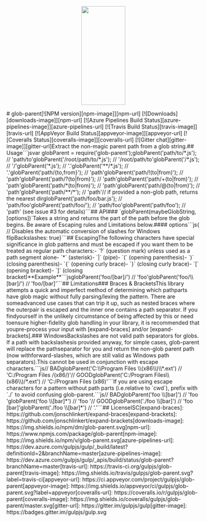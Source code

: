 <p align="center">  <a href="https://gulpjs.com">    <img height="257" width="114" src="https://raw.githubusercontent.com/gulpjs/artwork/master/gulp-2x.png">  </a></p># glob-parent[![NPM version][npm-image]][npm-url] [![Downloads][downloads-image]][npm-url] [![Azure Pipelines Build Status][azure-pipelines-image]][azure-pipelines-url] [![Travis Build Status][travis-image]][travis-url] [![AppVeyor Build Status][appveyor-image]][appveyor-url] [![Coveralls Status][coveralls-image]][coveralls-url] [![Gitter chat][gitter-image]][gitter-url]Extract the non-magic parent path from a glob string.## Usage```jsvar globParent = require('glob-parent');globParent('path/to/*.js'); // 'path/to'globParent('/root/path/to/*.js'); // '/root/path/to'globParent('/*.js'); // '/'globParent('*.js'); // '.'globParent('**/*.js'); // '.'globParent('path/{to,from}'); // 'path'globParent('path/!(to|from)'); // 'path'globParent('path/?(to|from)'); // 'path'globParent('path/+(to|from)'); // 'path'globParent('path/*(to|from)'); // 'path'globParent('path/@(to|from)'); // 'path'globParent('path/**/*'); // 'path'// if provided a non-glob path, returns the nearest dirglobParent('path/foo/bar.js'); // 'path/foo'globParent('path/foo/'); // 'path/foo'globParent('path/foo'); // 'path' (see issue #3 for details)```## API### `globParent(maybeGlobString, [options])`Takes a string and returns the part of the path before the glob begins. Be aware of Escaping rules and Limitations below.#### options```js{  // Disables the automatic conversion of slashes for Windows  flipBackslashes: true}```## EscapingThe following characters have special significance in glob patterns and must be escaped if you want them to be treated as regular path characters:- `?` (question mark) unless used as a path segment alone- `*` (asterisk)- `|` (pipe)- `(` (opening parenthesis)- `)` (closing parenthesis)- `{` (opening curly brace)- `}` (closing curly brace)- `[` (opening bracket)- `]` (closing bracket)**Example**```jsglobParent('foo/[bar]/') // 'foo'globParent('foo/\\[bar]/') // 'foo/[bar]'```## Limitations### Braces & BracketsThis library attempts a quick and imperfect method of determining which pathparts have glob magic without fully parsing/lexing the pattern. There are someadvanced use cases that can trip it up, such as nested braces where the outerpair is escaped and the inner one contains a path separator. If you findyourself in the unlikely circumstance of being affected by this or need toensure higher-fidelity glob handling in your library, it is recommended that youpre-process your input with [expand-braces] and/or [expand-brackets].### WindowsBackslashes are not valid path separators for globs. If a path with backslashesis provided anyway, for simple cases, glob-parent will replace the pathseparator for you and return the non-glob parent path (now withforward-slashes, which are still valid as Windows path separators).This cannot be used in conjunction with escape characters.```js// BADglobParent('C:\\Program Files \\(x86\\)\\*.ext') // 'C:/Program Files /(x86/)'// GOODglobParent('C:/Program Files\\(x86\\)/*.ext') // 'C:/Program Files (x86)'```If you are using escape characters for a pattern without path parts (i.e.relative to `cwd`), prefix with `./` to avoid confusing glob-parent.```js// BADglobParent('foo \\[bar]') // 'foo 'globParent('foo \\[bar]*') // 'foo '// GOODglobParent('./foo \\[bar]') // 'foo [bar]'globParent('./foo \\[bar]*') // '.'```## LicenseISC[expand-braces]: https://github.com/jonschlinkert/expand-braces[expand-brackets]: https://github.com/jonschlinkert/expand-brackets[downloads-image]: https://img.shields.io/npm/dm/glob-parent.svg[npm-url]: https://www.npmjs.com/package/glob-parent[npm-image]: https://img.shields.io/npm/v/glob-parent.svg[azure-pipelines-url]: https://dev.azure.com/gulpjs/gulp/_build/latest?definitionId=2&branchName=master[azure-pipelines-image]: https://dev.azure.com/gulpjs/gulp/_apis/build/status/glob-parent?branchName=master[travis-url]: https://travis-ci.org/gulpjs/glob-parent[travis-image]: https://img.shields.io/travis/gulpjs/glob-parent.svg?label=travis-ci[appveyor-url]: https://ci.appveyor.com/project/gulpjs/glob-parent[appveyor-image]: https://img.shields.io/appveyor/ci/gulpjs/glob-parent.svg?label=appveyor[coveralls-url]: https://coveralls.io/r/gulpjs/glob-parent[coveralls-image]: https://img.shields.io/coveralls/gulpjs/glob-parent/master.svg[gitter-url]: https://gitter.im/gulpjs/gulp[gitter-image]: https://badges.gitter.im/gulpjs/gulp.svg
